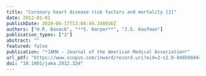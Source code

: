 ```yaml
---
title: "Coronary heart disease risk factors and mortality [2]"
date: 2012-01-01
publishDate: 2019-06-17T13:04:49.348036Z
authors: ["H.R. Banack", "**S. Harper**", "J.S. Kaufman"]
publication_types: ["2"]
abstract: ""
featured: false
publication: "*JAMA - Journal of the American Medical Association*"
url_pdf: "https://www.scopus.com/inward/record.uri?eid=2-s2.0-84858684424&doi=10.1001%2fjama.2012.324&partnerID=40&md5=cb2f849e202cdae372b57da1c5385292"
doi: "10.1001/jama.2012.324"
---
```


